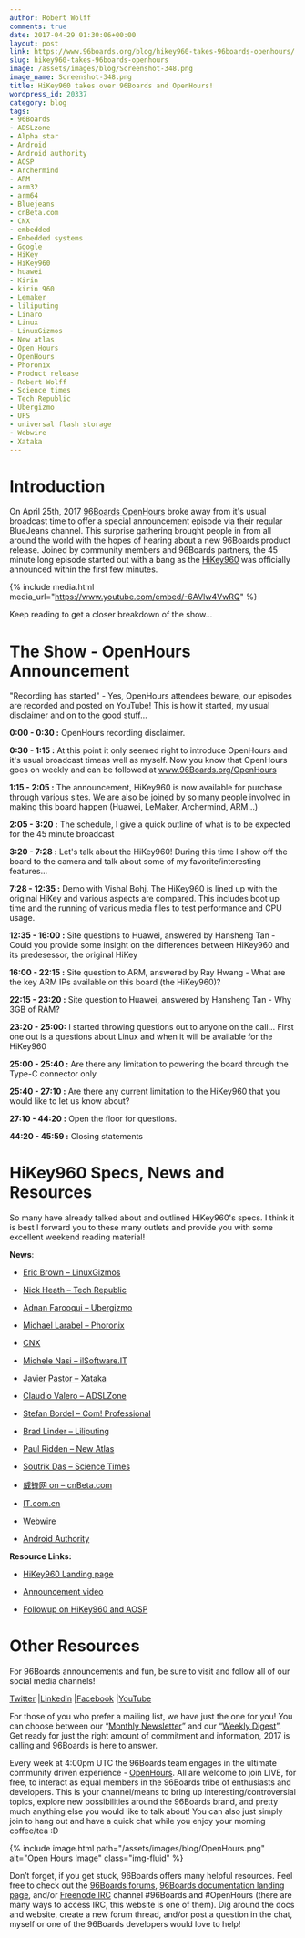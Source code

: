 ```yaml
---
author: Robert Wolff
comments: true
date: 2017-04-29 01:30:06+00:00
layout: post
link: https://www.96boards.org/blog/hikey960-takes-96boards-openhours/
slug: hikey960-takes-96boards-openhours
image: /assets/images/blog/Screenshot-348.png
image_name: Screenshot-348.png
title: HiKey960 takes over 96Boards and OpenHours!
wordpress_id: 20337
category: blog
tags:
- 96Boards
- ADSLzone
- Alpha star
- Android
- Android authority
- AOSP
- Archermind
- ARM
- arm32
- arm64
- Bluejeans
- cnBeta.com
- CNX
- embedded
- Embedded systems
- Google
- HiKey
- HiKey960
- huawei
- Kirin
- kirin 960
- Lemaker
- liliputing
- Linaro
- Linux
- LinuxGizmos
- New atlas
- Open Hours
- OpenHours
- Phoronix
- Product release
- Robert Wolff
- Science times
- Tech Republic
- Ubergizmo
- UFS
- universal flash storage
- Webwire
- Xataka
---
```


# Introduction


On April 25th, 2017 [96Boards OpenHours](/openhours/) broke away from it's usual broadcast time to offer a special announcement episode via their regular BlueJeans channel. This surprise gathering brought people in from all around the world with the hopes of hearing about a new 96Boards product release. Joined by community members and 96Boards partners, the 45 minute long episode started out with a bang as the [HiKey960](/product/hikey960/) was officially announced within the first few minutes.

{% include media.html media_url="https://www.youtube.com/embed/-6AVlw4VwRQ" %}

Keep reading to get a closer breakdown of the show...


# The Show - OpenHours Announcement


"Recording has started" - Yes, OpenHours attendees beware, our episodes are recorded and posted on YouTube! This is how it started, my usual disclaimer and on to the good stuff...

**0:00 - 0:30 :** OpenHours recording disclaimer.

**0:30 - 1:15 :** At this point it only seemed right to introduce OpenHours and it's usual broadcast timeas well as myself. Now you know that OpenHours goes on weekly and can be followed at www.96Boards.org/OpenHours

**1:15 - 2:05 :** The announcement, HiKey960 is now available for purchase through various sites. We are also be joined by so many people involved in making this board happen (Huawei, LeMaker, Archermind, ARM...)

**2:05 - 3:20 :** The schedule, I give a quick outline of what is to be expected for the 45 minute broadcast

**3:20 - 7:28 :** Let's talk about the HiKey960! During this time I show off the board to the camera and talk about some of my favorite/interesting features...

**7:28 - 12:35 :** Demo with Vishal Bohj. The HiKey960 is lined up with the original HiKey and various aspects are compared. This includes boot up time and the running of various media files to test performance and CPU usage.

**12:35 - 16:00 :** Site questions to Huawei, answered by Hansheng Tan - Could you provide some insight on the differences between HiKey960 and its predesessor, the original HiKey

**16:00 - 22:15 :** Site question to ARM, answered by Ray Hwang - What are the key ARM IPs available on this board (the HiKey960)?

**22:15 - 23:20 :** Site question to Huawei, answered by Hansheng Tan - Why 3GB of RAM?

**23:20 - 25:00:** I started throwing questions out to anyone on the call... First one out is a questions about Linux and when it will be available for the HiKey960

**25:00 - 25:40 :** Are there any limitation to powering the board through the Type-C connector only

**25:40 - 27:10 :** Are there any current limitation to the HiKey960 that you would like to let us know about?

**27:10 - 44:20 :** Open the floor for questions.

**44:20 - 45:59 :** Closing statements


# HiKey960 Specs, News and Resources


So many have already talked about and outlined HiKey960's specs. I think it is best I forward you to these many outlets and provide you with some excellent weekend reading material!

**News**:




  * [Eric Brown – LinuxGizmos](http://linuxgizmos.com/most-powerful-96boards-sbc-yet-offers-m2-expansion/)


  * [Nick Heath – Tech Republic](http://www.techrepublic.com/article/raspberry-pi-challenger-huaweis-turbo-charged-board-runs-android-but-at-a-hefty-price/)


  * [Adnan Farooqui – Ubergizmo](http://www.ubergizmo.com/2017/04/huawei-hikey-960-computer-board-for-android/)


  * [Michael Larabel – Phoronix](https://www.phoronix.com/scan.php?page=news_item&px=96Boards-HiKey-960)


  * [CNX](http://www.cnx-software.com/2017/04/26/96boards-compliant-hikey-960-arm-cortex-a73-development-board-is-now-available-for-239/)


  * [Michele Nasi – ilSoftware.IT](https://www.ilsoftware.it/articoli.asp?tag=Huawei-e-Google-presentano-HiKey-960-molto-piu-performante-di-una-Raspberry_15417)


  * [Javier Pastor – Xataka](https://www.xataka.com/ordenadores/a-la-raspberry-pi-le-sale-un-competidor-potente-la-hikey-960-llega-con-un-kirin-960-y-3-gb-de-ram)


  * [Claudio Valero – ADSLZone](https://www.adslzone.net/2017/04/26/huawei-hikey-960-un-potente-rival-para-raspberry-pi/)


  * [Stefan Bordel – Com! Professional](http://www.com-magazin.de/news/hardware/entwicklerboard-hikey-960-kommt-mate-9-chip-1218892.html)


  * [Brad Linder – Liliputing](https://liliputing.com/2017/04/hkey-960-240-android-dev-boardcomputer-kirin-960.html)


  * [Paul Ridden – New Atlas](http://newatlas.com/linaro-huawei-hikey-960-computer-board/49224/)


  * [Soutrik Das – Science Times](http://www.sciencetimes.com/articles/13576/20170426/android-7-1-new-superfast-computer-huawei-hikey-960-launching.htm)


  * [威锋网 on – cnBeta.com](http://www.cnbeta.com/articles/tech/606691.htm)


  * [IT.com.cn]()


  * [Webwire](http://www.webwire.com/ViewPressRel.asp?aId=208895)


  * [Android Authority](http://www.androidauthority.com/huawei-hikey-960-specs-price-release-date-767719/)


**Resource Links:**




  * [HiKey960 Landing page](/product/hikey960/)


  * [Announcement video](https://youtu.be/-6AVlw4VwRQ)


  * [Followup on HiKey960 and AOSP](https://youtu.be/wiPVYK5MYok)




# Other Resources


For 96Boards announcements and fun, be sure to visit and follow all of our social media channels!

[Twitter](https://twitter.com/96Boards) &#124;[Linkedin](https://www.linkedin.com/company/6637095?trk=tyah&trkInfo=clickedVertical%3Ashowcase%2CclickedEntityId%3A6637095%2Cidx%3A1-1-1%2CtarId%3A1483603913878%2Ctas%3A96boards) &#124;[Facebook](https://www.facebook.com/96Boards/) &#124;[YouTube](https://www.youtube.com/c/96boards)

For those of you who prefer a mailing list, we have just the one for you! You can choose between our “[Monthly Newsletter](/digest/)” and our “[Weekly Digest](/digest/)”. Get ready for just the right amount of commitment and information, 2017 is calling and 96Boards is here to answer.

Every week at 4:00pm UTC the 96Boards team engages in the ultimate community driven experience - [OpenHours](/openhours/). All are welcome to join LIVE, for free, to interact as equal members in the 96Boards tribe of enthusiasts and developers. This is your channel/means to bring up interesting/controversial topics, explore new possibilities around the 96Boards brand, and pretty much anything else you would like to talk about! You can also just simply join to hang out and have a quick chat while you enjoy your morning coffee/tea :D

{% include image.html path="/assets/images/blog/OpenHours.png" alt="Open Hours Image" class="img-fluid" %}

Don’t forget, if you get stuck, 96Boards offers many helpful resources. Feel free to check out the [96Boards forums](https://discuss.96boards.org/), [96Boards documentation landing page](https://github.com/96boards/documentation/), and/or [Freenode IRC](http://webchat.freenode.net/?channels=%2396boards) channel #96Boards and #OpenHours (there are many ways to access IRC, this website is one of them). Dig around the docs and website, create a new forum thread, and/or post a question in the chat, myself or one of the 96Boards developers would love to help!
